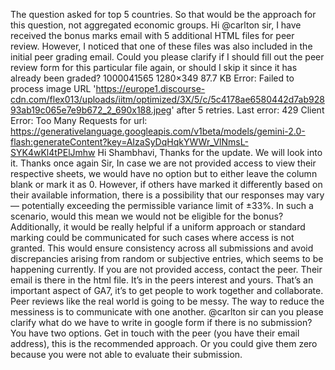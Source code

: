 The question asked for top 5 countries. So that would be the approach for this question, not aggregated economic groups.
Hi @carlton sir, I have received the bonus marks email with 5 additional HTML files for peer review. However, I noticed that one of these files was also included in the initial peer grading email. Could you please clarify if I should fill out the peer review form for this particular file again, or should I skip it since it has already been graded? 1000041565 1280×349 87.7 KB
Error: Failed to process image URL 'https://europe1.discourse-cdn.com/flex013/uploads/iitm/optimized/3X/5/c/5c4178ae6580442d7ab92893ab19c065e7e9b672_2_690x188.jpeg' after 5 retries. Last error: 429 Client Error: Too Many Requests for url: https://generativelanguage.googleapis.com/v1beta/models/gemini-2.0-flash:generateContent?key=AIzaSyDqHqkYWWr_VlNmsL-SYK4wKl4tPElJmhw
Hi Shambhavi, Thanks for the update. We will look into it. Thanks once again
Sir, In case we are not provided access to view their respective sheets, we would have no option but to either leave the column blank or mark it as 0. However, if others have marked it differently based on their available information, there is a possibility that our responses may vary — potentially exceeding the permissible variance limit of ±33%. In such a scenario, would this mean we would not be eligible for the bonus? Additionally, it would be really helpful if a uniform approach or standard marking could be communicated for such cases where access is not granted. This would ensure consistency across all submissions and avoid discrepancies arising from random or subjective entries, which seems to be happening currently.
If you are not provided access, contact the peer. Their email is there in the html file. It’s in the peers interest and yours. That’s an important aspect of GA7, it’s to get people to work together and collaborate. Peer reviews like the real world is going to be messy. The way to reduce the messiness is to communicate with one another.
@carlton sir can you please clarify what do we have to write in google form if there is no submission?
You have two options. Get in touch with the peer (you have their email address), this is the recommended approach. Or you could give them zero because you were not able to evaluate their submission.
